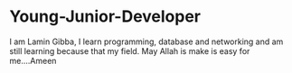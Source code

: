 # Young-Junior-Developer
I am Lamin Gibba, I learn programming, database and networking and am still learning because that my field. May Allah is make is easy for me....Ameen
